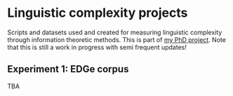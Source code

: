 # Linguistic complexity projects
Scripts and datasets used and created for measuring linguistic complexity through information theoretic methods. This is part of [my PhD project](https://www.kuleuven.be/onderzoek/portaal/#/projecten/3H220490?lang=en&hl=en). Note that this is still a work in progress with semi frequent updates!

## Experiment 1: EDGe corpus
TBA
